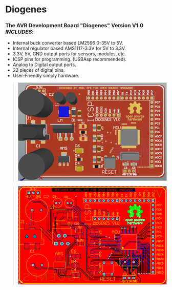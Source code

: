 # Diogenes 
### The AVR Development Board "Diogenes" Version V1.0 *INCLUDES*:
- Internal buck converter based LM2596 0-35V to 5V.
- Internal regulator based AMS1117-3.3V for 5V to 3.3V.
- 3.3V, 5V, GND output ports for sensors, modules, etc.
- ICSP pins for programming. (USBAsp recommended).
- Analog to Digital output ports.
- 22 pieces of digital pins.
- User-Friendly simply hardware.

>![discrption](https://raw.githubusercontent.com/dh1p-dev/Diogenes/master/Diogenes3D.png)
 
>![discrption](https://raw.githubusercontent.com/dh1p-dev/Diogenes/master/DiogenesPCB.png)

